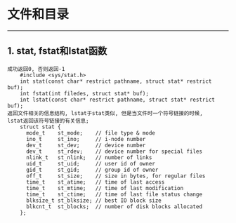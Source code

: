 # **文件和目录**
***



## **1. stat, fstat和lstat函数**
    成功返回0, 否则返回-1
        #include <sys/stat.h>
        int stat(const char* restrict pathname, struct stat* restrict buf);
        int fstat(int filedes, struct stat* buf);
        int lstat(const char* restrict pathname, struct stat* restrict buf);
    返回文件相关的信息结构, lstat于stat类似, 但是当文件时一个符号链接的时候,
    lstat返回该符号链接的有关信息;
        struct stat {
          mode_t    st_mode;    // file type & mode
          ino_t     st_ino;     // i-node number
          dev_t     st_dev;     // device number
          dev_t     st_rdev;    // device number for special files
          nlink_t   st_nlink;   // number of links
          uid_t     st_uid;     // user id of owner
          gid_t     st_gid;     // group id of owner
          off_t     st_size;    // size in bytes, for regular files
          time_t    st_atime;   // time of last access
          time_t    st_mtime;   // time of last modification
          time_t    st_ctime;   // time of last file status change
          blksize_t st_blksize; // best IO block size
          blkcnt_t  st_blocks;  // number of disk blocks allocated
        };
